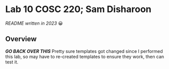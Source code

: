 # Lab 10 COSC 220; Sam Disharoon

*README written in 2023* :grinning:

## Overview

***GO BACK OVER THIS*** Pretty sure templates got changed since I performed this lab, so may have to re-created templates to ensure they work, then can test it.
